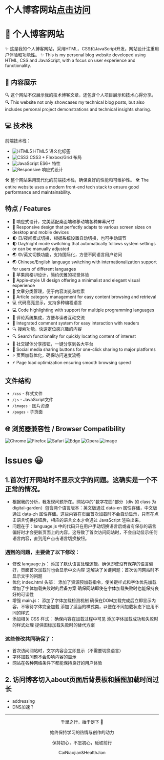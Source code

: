 # 个人博客网站[点击访问](https://healthjian.github.io)


# 🚀 个人博客网站

✨ 这是我的个人博客网站，采用HTML、CSS和JavaScript开发，网站设计注重用户体验和功能性。
✨ This is my personal blog website developed using HTML, CSS and JavaScript, with a focus on user experience and functionality.

## 📝 内容展示

🔍 这个网站不仅展示我的技术博客文章，还包含个人项目展示和技术心得分享。
🔍 This website not only showcases my technical blog posts, but also includes personal project demonstrations and technical insights sharing.


## 💻 技术栈

前端技术栈：
- ![HTML5](https://img.shields.io/badge/-HTML5-E34F26?style=flat&logo=html5&logoColor=white) HTML5 语义化标签
- ![CSS3](https://img.shields.io/badge/-CSS3-1572B6?style=flat&logo=css3) CSS3 + Flexbox/Grid 布局
- ![JavaScript](https://img.shields.io/badge/-JavaScript-F7DF1E?style=flat&logo=javascript&logoColor=black) ES6+ 特性
- ![Responsive](https://img.shields.io/badge/-Responsive-5C2D91?style=flat) 响应式设计

🛠️ 整个网站采用现代化的前端技术栈，确保良好的性能和可维护性。
🛠️ The entire website uses a modern front-end tech stack to ensure good performance and maintainability.

## 特点 / Features
- 📱 响应式设计，完美适配桌面端和移动端各种屏幕尺寸
- 📱 Responsive design that perfectly adapts to various screen sizes on desktop and mobile devices
- 🌓 日/夜间模式切换，根据系统设置自动切换，也可手动调节
- 🌓 Day/night mode switching that automatically follows system settings or can be manually adjusted
- 🌏 中/英文切换功能，支持国际化，方便不同语言用户访问
- 🌏 Chinese/English language switching with internationalization support for users of different languages
- 🍎 苹果风格UI设计，简约优雅的视觉体验
- 🍎 Apple-style UI design offering a minimalist and elegant visual experience
- 📂 文章分类管理，便于内容浏览和检索
- 📂 Article category management for easy content browsing and retrieval
- 💻 代码高亮显示，支持多种编程语言
- 💻 Code highlighting with support for multiple programming languages
- 💬 评论系统集成，方便与读者互动交流
- 💬 Integrated comment system for easy interaction with readers
- 🔍 搜索功能，快速定位感兴趣的内容
- 🔍 Search functionality for quickly locating content of interest
- 📢 社交媒体分享按钮，一键分享到各大平台
- 📢 Social media sharing buttons for one-click sharing to major platforms
- ⚡ 页面加载优化，确保访问速度流畅
- ⚡ Page load optimization ensuring smooth browsing speed

## 文件结构
- `/css` - 样式文件
- `/js` - JavaScript文件
- `/images` - 图片资源
- `/pages` - 子页面

## 🌐 浏览器兼容性 / Browser Compatibility

![Chrome](https://img.shields.io/badge/-Chrome-4285F4?style=flat&logo=google-chrome&logoColor=white)
![Firefox](https://img.shields.io/badge/-Firefox-FF7139?style=flat&logo=firefox&logoColor=white) 
![Safari](https://img.shields.io/badge/-Safari-000000?style=flat&logo=safari&logoColor=white)
![Edge](https://img.shields.io/badge/-Edge-0078D7?style=flat&logo=microsoft-edge&logoColor=white)
![Opera](https://img.shields.io/badge/-Opera-FF1B2D?style=flat&logo=opera&logoColor=white)
![image](./images/new_about_background.avif)

# Issues 😀
## 1.首次打开网站时不显示文字的问题。这确实是一个不正常的情况。
- 根据我的分析，我发现问题所在。网站中的"数字花园"部分（div 的 class 为 digital-garden）包含两个语言版本：英文版通过 data-en 属性存储，中文版通过 data-zh 属性存储。这些内容在页面首次加载时不会自动显示，只有在点击语言切换按钮后，相应的语言文本才会通过 JavaScript 渲染出来。
- 问题在于：language.js 中的代码只在用户手动切换语言后或者有保存的语言偏好时才会更新页面上的内容。这导致了首次访问网站时，不会自动显示任何语言内容，直到用户点击语言切换按钮。

### 遇到的问题，主要做了以下修改：
- 修改 language.js：
添加了默认语言处理逻辑，确保即使没有保存的语言偏好，页面首次加载时也会显示中文内容
这解决了关键问题：首次访问网站时不显示文字的问题
- 优化 index.html 头部：
添加了资源预加载指令，使关键样式和字体优先加载
增加了字体加载失败时的后备方案
确保网站即使在字体加载失败时也能保持良好的可读性
- 增强 main.js：
添加了字体加载检测机制
确保在DOM加载完成后立即显示内容，不等待字体完全加载
添加了适当的样式类，以便在不同加载状态下应用不同的样式
- 添加相关 CSS 样式：
确保内容在加载过程中可见
添加字体加载成功和失败时的样式处理
提供图标加载失败时的替代方案
### 这些修改共同确保了：
- 首次访问网站时，文字内容会立即显示（不需要切换语言）
- 字体加载问题不会影响内容的显示
- 网站在各种网络条件下都能保持良好的用户体验

## 2. 访问博客切入about页面后背景板和插图加载时间过长
- addressing
- DNS加速？


---
<div align="center">
  <p>千里之行，始于足下 👣</p>
  <p>始终保持学习的热情与创作的动力</p>
  <p>保持初心，不忘初心，砥砺前行</p>
  <p>CaiNiaojian&HealthJian</p>
</div>